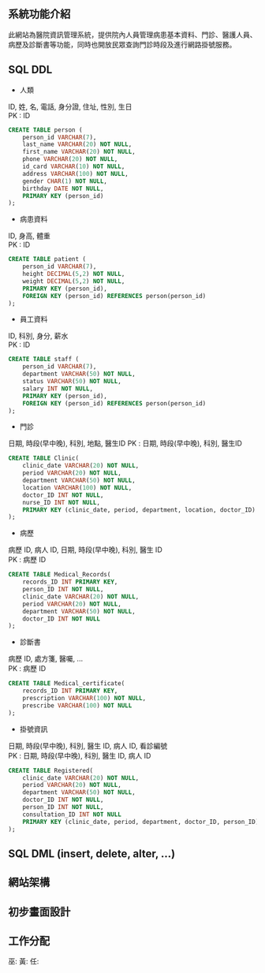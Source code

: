 ## 系統功能介紹
此網站為醫院資訊管理系統，提供院內人員管理病患基本資料、門診、醫護人員、病歷及診斷書等功能，同時也開放民眾查詢門診時段及進行網路掛號服務。


## SQL DDL

* 人類

ID, 姓, 名, 電話, 身分證, 住址, 性別, 生日  
PK : ID

```sql
CREATE TABLE person (
    person_id VARCHAR(7),
    last_name VARCHAR(20) NOT NULL,
    first_name VARCHAR(20) NOT NULL,
    phone VARCHAR(20) NOT NULL,
    id_card VARCHAR(10) NOT NULL,
    address VARCHAR(100) NOT NULL, 
    gender CHAR(1) NOT NULL,
    birthday DATE NOT NULL,
    PRIMARY KEY (person_id)
);
```

* 病患資料

ID, 身高, 體重  
PK : ID

```sql
CREATE TABLE patient (
    person_id VARCHAR(7),
    height DECIMAL(5,2) NOT NULL,
    weight DECIMAL(5,2) NOT NULL,
    PRIMARY KEY (person_id),
    FOREIGN KEY (person_id) REFERENCES person(person_id)
);
```

* 員工資料

ID, 科別, 身分, 薪水  
PK : ID

```sql
CREATE TABLE staff (
    person_id VARCHAR(7),
    department VARCHAR(50) NOT NULL,
    status VARCHAR(50) NOT NULL,
    salary INT NOT NULL,
    PRIMARY KEY (person_id),
    FOREIGN KEY (person_id) REFERENCES person(person_id)
);
```

* 門診

日期, 時段(早中晚), 科別, 地點, 醫生ID 
PK : 日期, 時段(早中晚), 科別, 醫生ID

```sql
CREATE TABLE Clinic(
    clinic_date VARCHAR(20) NOT NULL,
    period VARCHAR(20) NOT NULL,
    department VARCHAR(50) NOT NULL,
    location VARCHAR(100) NOT NULL,
    doctor_ID INT NOT NULL,
    nurse_ID INT NOT NULL,
    PRIMARY KEY (clinic_date, period, department, location, doctor_ID)
);
```

* 病歷

病歷 ID, 病人 ID, 日期, 時段(早中晚), 科別, 醫生 ID    
PK : 病歷 ID

```sql
CREATE TABLE Medical_Records(
    records_ID INT PRIMARY KEY,
    person_ID INT NOT NULL,
    clinic_date VARCHAR(20) NOT NULL,
    period VARCHAR(20) NOT NULL,
    department VARCHAR(50) NOT NULL,
    doctor_ID INT NOT NULL
);
```

* 診斷書  

病歷 ID, 處方箋, 醫囑, ...    
PK : 病歷 ID

```sql
CREATE TABLE Medical_certificate(
    records_ID INT PRIMARY KEY,
    prescription VARCHAR(100) NOT NULL,
    prescribe VARCHAR(100) NOT NULL
);
```

* 掛號資訊  

日期, 時段(早中晚), 科別, 醫生 ID, 病人 ID, 看診編號  
PK : 日期, 時段(早中晚), 科別, 醫生 ID, 病人 ID

```sql
CREATE TABLE Registered(
    clinic_date VARCHAR(20) NOT NULL,
    period VARCHAR(20) NOT NULL,
    department VARCHAR(50) NOT NULL,
    doctor_ID INT NOT NULL,
    person_ID INT NOT NULL,
    consultation_ID INT NOT NULL
    PRIMARY KEY (clinic_date, period, department, doctor_ID, person_ID)
);
```

## SQL DML (insert, delete, alter, ...)



## 網站架構



## 初步畫面設計



## 工作分配

巫:
黃:
任:
